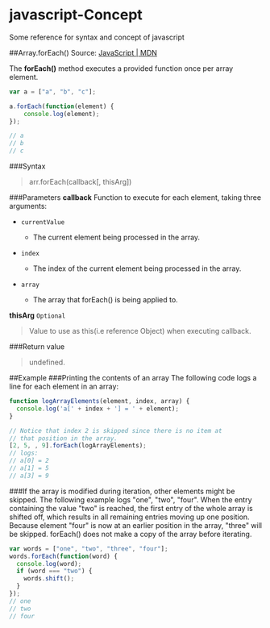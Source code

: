 # javascript-Concept
Some reference for syntax and concept of javascript

##Array.forEach()
Source: [JavaScript | MDN](https://developer.mozilla.org/en-US/docs/Web/JavaScript/Reference/Global_Objects/Array/forEach)

The **forEach()** method executes a provided function once per array element.

```javascript
var a = ["a", "b", "c"];

a.forEach(function(element) {
    console.log(element);
});

// a
// b
// c
```

###Syntax
> arr.forEach(callback[, thisArg])

###Parameters
**callback**
Function to execute for each element, taking three arguments:    
    
- `currentValue`        
     - The current element being processed in the array.    
    
- `index`
     - The index of the current element being processed in the array.
    
- `array`
     - The array that forEach() is being applied to.      

**thisArg**  `Optional`
> Value to use as this(i.e reference Object) when executing callback.

###Return value
> undefined.

##Example
###Printing the contents of an array
The following code logs a line for each element in an array:

```javascript
function logArrayElements(element, index, array) {
  console.log('a[' + index + '] = ' + element);
}

// Notice that index 2 is skipped since there is no item at
// that position in the array.
[2, 5, , 9].forEach(logArrayElements);
// logs:
// a[0] = 2
// a[1] = 5
// a[3] = 9
```

###If the array is modified during iteration, other elements might be skipped.
The following example logs "one", "two", "four". When the entry containing the value 
"two" is reached, the first entry of the whole array is shifted off, which results in 
all remaining entries moving up one position. Because element "four" is now at an earlier 
position in the array, "three" will be skipped. forEach() does not make a copy of the array before iterating.

```javascript
var words = ["one", "two", "three", "four"];
words.forEach(function(word) {
  console.log(word);
  if (word === "two") {
    words.shift();
  }
});
// one
// two
// four
```
